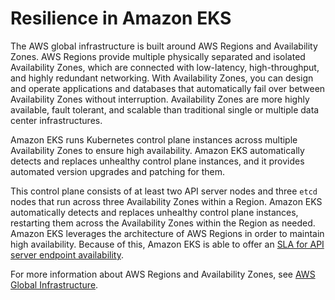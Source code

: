 # Resilience in Amazon EKS<a name="disaster-recovery-resiliency"></a>

The AWS global infrastructure is built around AWS Regions and Availability Zones\. AWS Regions provide multiple physically separated and isolated Availability Zones, which are connected with low\-latency, high\-throughput, and highly redundant networking\. With Availability Zones, you can design and operate applications and databases that automatically fail over between Availability Zones without interruption\. Availability Zones are more highly available, fault tolerant, and scalable than traditional single or multiple data center infrastructures\. 

Amazon EKS runs Kubernetes control plane instances across multiple Availability Zones to ensure high availability\. Amazon EKS automatically detects and replaces unhealthy control plane instances, and it provides automated version upgrades and patching for them\.

This control plane consists of at least two API server nodes and three `etcd` nodes that run across three Availability Zones within a Region\. Amazon EKS automatically detects and replaces unhealthy control plane instances, restarting them across the Availability Zones within the Region as needed\. Amazon EKS leverages the architecture of AWS Regions in order to maintain high availability\. Because of this, Amazon EKS is able to offer an [SLA for API server endpoint availability](https://aws.amazon.com/eks/sla)\.

For more information about AWS Regions and Availability Zones, see [AWS Global Infrastructure](http://aws.amazon.com/about-aws/global-infrastructure/)\.